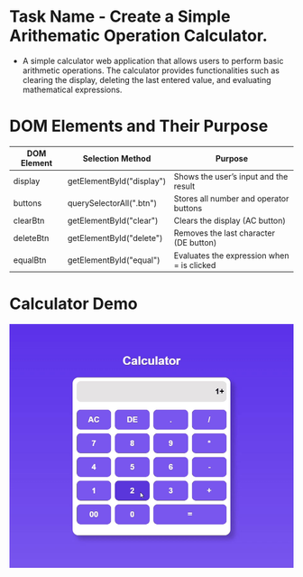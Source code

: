 # Task Name - Create a Simple Arithematic Operation Calculator.

- A simple calculator web application that allows users to perform basic arithmetic operations. The calculator provides functionalities such as clearing the display, deleting the last entered value, and evaluating mathematical expressions.

# DOM Elements and Their Purpose

| DOM Element | Selection Method          | Purpose                                    |
| ----------- | ------------------------- | ------------------------------------------ |
| display     | getElementById("display") | Shows the user’s input and the result      |
| buttons     | querySelectorAll(".btn")  | Stores all number and operator buttons     |
| clearBtn    | getElementById("clear")   | Clears the display (AC button)             |
| deleteBtn   | getElementById("delete")  | Removes the last character (DE button)     |
| equalBtn    | getElementById("equal")   | Evaluates the expression when = is clicked |

# Calculator Demo

![Calculator-Demo](./assets/calci.gif)
